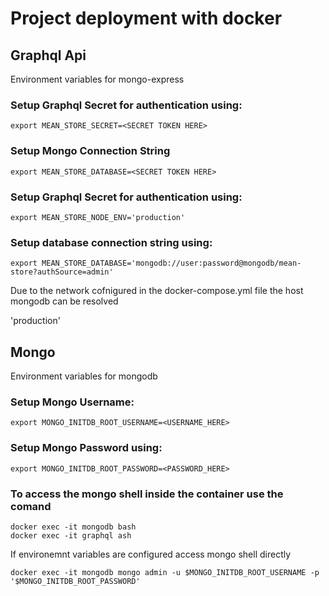 # Project deployment with docker

## Graphql Api
Environment variables for mongo-express

### Setup Graphql Secret for authentication using:
~~~
export MEAN_STORE_SECRET=<SECRET TOKEN HERE>
~~~

### Setup Mongo Connection String
~~~
export MEAN_STORE_DATABASE=<SECRET TOKEN HERE>
~~~

### Setup Graphql Secret for authentication using:
~~~
export MEAN_STORE_NODE_ENV='production'
~~~
### Setup database connection string using:
~~~
export MEAN_STORE_DATABASE='mongodb://user:password@mongodb/mean-store?authSource=admin'
~~~
Due to the network cofnigured in the docker-compose.yml file the host mongodb can be resolved

'production'
## Mongo
Environment variables for mongodb

### Setup Mongo Username:
~~~
export MONGO_INITDB_ROOT_USERNAME=<USERNAME_HERE>
~~~

### Setup Mongo Password using:
~~~
export MONGO_INITDB_ROOT_PASSWORD=<PASSWORD_HERE>
~~~



### To access the mongo shell inside the container use the comand

~~~
docker exec -it mongodb bash
docker exec -it graphql ash
~~~

If environemnt variables are configured access mongo shell directly

~~~
docker exec -it mongodb mongo admin -u $MONGO_INITDB_ROOT_USERNAME -p '$MONGO_INITDB_ROOT_PASSWORD'
~~~